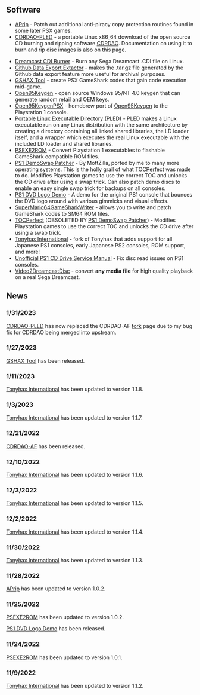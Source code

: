 <!DOCTYPE html>
<html xmlns="http://www.w3.org/1999/xhtml" lang="" xml:lang="">
<head>
  <meta charset="utf-8" />
  <meta name="generator" content="pandoc" />
  <meta name="viewport" content="width=device-width, initial-scale=1.0, user-scalable=yes" />
  <!--[if lt IE 9]>
    <script src="//cdnjs.cloudflare.com/ajax/libs/html5shiv/3.7.3/html5shiv-printshiv.min.js"></script>
  <![endif]-->
</head>
<body>
<div class="content">
 <h2 id="software">Software</h2>
<ul>
  <li>
    <a href="https://alex-free.github.io/aprip">APrip</a> - Patch out additional anti-piracy copy protection routines found in some later PSX games.</li>
  <li>
    <a href="https://alex-free.github.io/cdrdao">CDRDAO-PLED</a> - a portable Linux x86_64 download of the open source CD burning and ripping software <a href="https://cdrdao.sourceforge.net/">CDRDAO</a>. Documentation on using it to burn and rip disc images is also on this page.</p></li>
  <li>
    <a href="https://alex-free.github.io/dcdib">Dreamcast CDI Burner</a> - Burn any Sega Dreamcast .CDI file on Linux.</li>
  <li>
    <a href="https://alex-free.github.io/gdee">Github Data Export Extactor</a> - makes the .tar.gz file generated by the Github data export feature more useful for archival purposes.</li>
  <li>
    <a href="https://alex-free.github.io/gshax-tool">GSHAX Tool</a> - create PSX GameShark codes that gain code execution mid-game.</li>
  <li>
    <a href="https://alex-free.github.io/open95keygen">Open95Keygen</a> - open source Windows 95/NT 4.0 keygen that can generate random retail and OEM keys.</li>
  <li>
    <a href="https://alex-free.github.io/open95keygen-psx">Open95KeygenPSX</a> - homebrew port of <a href="https://github.com/alex-free/open95keygen">Open95Keygen</a> to the Playstation 1 console.</li>
  <li>
    <a href="https://alex-free.github.io/pled">Portable Linux Executable Directory (PLED)</a> - PLED makes a Linux executable run on any Linux distribution with the same architecture by creating a directory containing all linked shared libraries, the LD loader itself, and a wrapper which executes the real Linux executable with the included LD loader and shared libraries.</li>
  <li>
    <a href="https://alex-free.github.io/psexe2rom">PSEXE2ROM</a> - Convert Playstation 1 executables to flashable GameShark compatible ROM files.</li>
  <li>
    <a href="https://alex-free.github.io/ps1demoswap">PS1 DemoSwap Patcher</a> - By MottZilla, ported by me to many more operating systems. This is the holly grail of what <a href="https://alex-free.github.io/tocperfect">TOCPerfect</a> was made to do. Modifies Playstation games to use the correct TOC and unlocks the CD drive after using a swap trick. Can also patch demo discs to enable an easy single swap trick for backups on all consoles.</li>
  <li>
    <a href="https://alex-free.github.io/ps1-dvd-logo-demo">PS1 DVD Logo Demo</a> - A demo for the original PS1 console that bounces the DVD logo around with various gimmicks and visual effects.</li>
  <li>
    <a href="https://alex-free.github.io/sm64gsw">SuperMario64GameSharkWriter</a> - allows you to write and patch GameShark codes to SM64 ROM files.</li>
  <li>
    <a href="https://alex-free.github.io/tocperfect">TOCPerfect</a> (OBSOLETED BY <a href="https://alex-free.github.io/ps1demoswap">PS1 DemoSwap Patcher</a>) - Modifies Playstation games to use the correct TOC and unlocks the CD drive after using a swap trick.</li>
  <li>
    <a href="https://alex-free.github.io/tonyhax-international">Tonyhax International</a> - fork of Tonyhax that adds support for all Japanese PS1 consoles, early Japanese PS2 consoles, ROM support, and more!</li>
  <li>
    <a href="https://alex-free.github.io/unofficial-ps1-cd-drive-service-manual">Unofficial PS1 CD Drive Service Manual</a> - Fix disc read issues on PS1 consoles.</li>
  <li>
    <a href="https://alex-free.github.io/video2dreamcastdisc">Video2DreamcastDisc</a> - convert <strong>any media file</strong> for high quality playback on a real Sega Dreamcast.</li>
</ul>
<h2 id="news">News</h2>
<h3 id="section">1/31/2023</h3>
<p><a href="https://alex-free.github.io/cdrdao">CDRDAO-PLED</a> has now replaced the CDRDAO-AF <a href="https://github.com/alex-free/cdrdao/tree/dev">fork</a> page due to my bug fix for CDRDAO being merged into upstream.</p>
<h3 id="section-1">1/27/2023</h3>
<p><a href="https://alex-free.github.io/gshax-tool">GSHAX Tool</a> has been released.</p>
<h3 id="section-2">1/11/2023</h3>
<p><a href="https://alex-free.github.io/tonyhax-international#downloads">Tonyhax International</a> has been updated to version 1.1.8.</p>
<h3 id="section-3">1/3/2023</h3>
<p><a href="https://alex-free.github.io/tonyhax-international#downloads">Tonyhax International</a> has been updated to version 1.1.7.</p>
<h3 id="section-4">12/21/2022</h3>
<p><a href="https://alex-free.github.io/cdrdao">CDRDAO-AF</a> has been released.</p>
<h3 id="section-5">12/10/2022</h3>
<p><a href="https://alex-free.github.io/tonyhax-international#downloads">Tonyhax International</a> has been updated to version 1.1.6.</p>
<h3 id="section-6">12/3/2022</h3>
<p><a href="https://alex-free.github.io/tonyhax-international#downloads">Tonyhax International</a> has been updated to version 1.1.5.</p>
<h3 id="section-7">12/2/2022</h3>
<p><a href="https://alex-free.github.io/tonyhax-international#downloads">Tonyhax International</a> has been updated to version 1.1.4.</p>
<h3 id="section-8">11/30/2022</h3>
<p><a href="https://alex-free.github.io/tonyhax-international#downloads">Tonyhax International</a> has been updated to version 1.1.3.</p>
<h3 id="section-9">11/28/2022</h3>
<p><a href="https://alex-free.github.io/aprip#downloads">APrip</a> has been updated to version 1.0.2.</p>
<h3 id="section-10">11/25/2022</h3>
<p><a href="https://alex-free.github.io/psexe2rom#downloads">PSEXE2ROM</a> has been updated to version 1.0.2.</p>
<p><a href="https://alex-free.github.io/ps1-dvd-logo-demo#downloads">PS1 DVD Logo Demo</a> has been released.</p>
<h3 id="section-11">11/24/2022</h3>
<p><a href="https://alex-free.github.io/psexe2rom#downloads">PSEXE2ROM</a> has been updated to version 1.0.1.</p>
<h3 id="section-12">11/9/2022</h3>
<p><a href="https://alex-free.github.io/tonyhax-international#downloads">Tonyhax International</a> has been updated to version 1.1.2.</p>
  </div>
</body>
</html>
